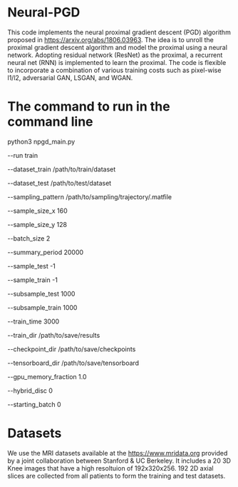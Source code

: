 # Neural-PGD
This code implements the neural proximal gradient descent (PGD) algorithm proposed in https://arxiv.org/abs/1806.03963. The idea is to unroll the proximal gradient descent algorithm and model the proximal using a neural network. Adopting residual network (ResNet) as the proximal, a recurrent neural net (RNN) is implemented to learn the proximal. The code is flexible to incorporate a combination of various training costs such as pixel-wise l1/l2, adversarial GAN, LSGAN, and WGAN. 

# The command to run in the command line

python3 npgd_main.py 

--run train 

--dataset_train /path/to/train/dataset

--dataset_test /path/to/test/dataset

--sampling_pattern /path/to/sampling/trajectory/.matfile

--sample_size_x 160

--sample_size_y 128

--batch_size 2

--summary_period 20000

--sample_test -1

--sample_train -1

--subsample_test 1000

--subsample_train 1000

--train_time 3000

--train_dir /path/to/save/results

--checkpoint_dir /path/to/save/checkpoints

--tensorboard_dir /path/to/save/tensorboard

--gpu_memory_fraction 1.0

--hybrid_disc 0

--starting_batch 0


# Datasets

We use the MRI datasets available at the https://www.mridata.org provided by a joint collaboration between Stanford & UC Berkeley. It includes a 20 3D Knee images that have a high resoltuion of 192x320x256. 192 2D axial slices are collected from all patients to form the training and test datasets. 
